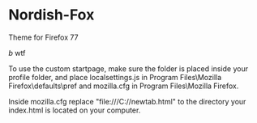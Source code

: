 # Nordish-Fox
Theme for Firefox 77

*b* wtf


To use the custom startpage, make sure the folder is placed inside your profile folder, and place localsettings.js in Program Files\Mozilla Firefox\defaults\pref and mozilla.cfg in Program Files\Mozilla Firefox\.

Inside mozilla.cfg replace "file:///C:/<path removed>/newtab.html" to the directory your index.html is located on your computer.
